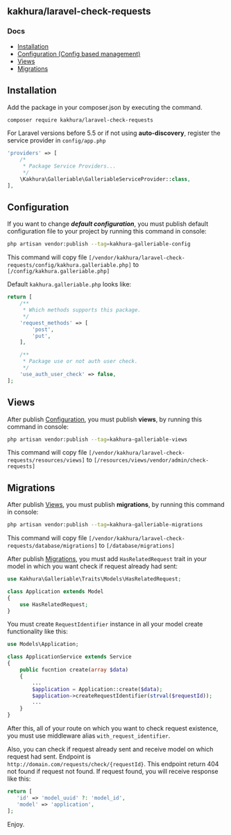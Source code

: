 ## kakhura/laravel-check-requests

### Docs
* [Installation](#installation)
* [Configuration (Config based management)](#configuration)
* [Views](#views)
* [Migrations](#migrations)

## Installation
Add the package in your composer.json by executing the command.

```bash
composer require kakhura/laravel-check-requests
```

For Laravel versions before 5.5 or if not using **auto-discovery**, register the service provider in `config/app.php`

```php
'providers' => [
    /*
     * Package Service Providers...
     */
    \Kakhura\Galleriable\GalleriableServiceProvider::class,
],
```


## Configuration

If you want to change ***default configuration***, you must publish default configuration file to your project by running this command in console:
```bash
php artisan vendor:publish --tag=kakhura-galleriable-config
```

This command will copy file `[/vendor/kakhura/laravel-check-requests/config/kakhura.galleriable.php]` to `[/config/kakhura.galleriable.php]`

Default `kakhura.galleriable.php` looks like:
```php
return [
    /**
     * Which methods supports this package.
     */
    'request_methods' => [
        'post',
        'put',
    ],

    /**
     * Package use or not auth user check.
     */
    'use_auth_user_check' => false,
];
```
## Views
After publish [Configuration](#configuration), you must publish **views**, by running this command in console:
```bash
php artisan vendor:publish --tag=kakhura-galleriable-views
```

This command will copy file `[/vendor/kakhura/laravel-check-requests/resources/views]` to `[/resources/views/vendor/admin/check-requests]`

## Migrations
After publish [Views](#views), you must publish **migrations**, by running this command in console:
```bash
php artisan vendor:publish --tag=kakhura-galleriable-migrations
```

This command will copy file `[/vendor/kakhura/laravel-check-requests/database/migrations]` to `[/database/migrations]`

After publish [Migrations](#migrations), you must add `HasRelatedRequest` trait in your model in which you want check if request already had sent:
```php
use Kakhura\Galleriable\Traits\Models\HasRelatedRequest;

class Application extends Model
{
    use HasRelatedRequest;
}

```
You must create `RequestIdentifier` instance in all your model create functionality like this:
```php
use Models\Application;

class ApplicationService extends Service
{
    public fucntion create(array $data) 
    {
        ...
        $application = Application::create($data);
        $application->createRequestIdentifier(strval($requestId));
        ...
    }
}

```
After this, all of your route on which you want to check request existence, you must use middleware alias `with_request_identifier`.

Also, you can check if request already sent and receive model on which request had sent. Endpoint is `http://domain.com/requests/check/{requestId}`. This endpoint return 404 not found if request not found. If request found, you will receive response like this:

 ```php
return [
    'id' => 'model_uuid' ?: 'model_id',
    'model' => 'application',
];
 ```

Enjoy.
